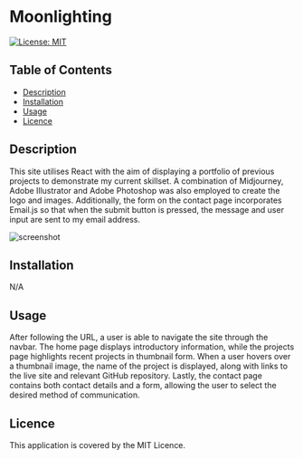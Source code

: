 # Moonlighting 
[![License: MIT](https://img.shields.io/badge/License-MIT-yellow.svg)](https://opensource.org/licenses/MIT) 

## Table of Contents
* [Description](#Description)
* [Installation](#Installation)
* [Usage](#Usage)
* [Licence](#Licence)
 

## Description
This site utilises React with the aim of displaying a portfolio of previous projects to demonstrate my current skillset. A combination of Midjourney, Adobe Illustrator and Adobe Photoshop was also employed to create the logo and images. Additionally, the form on the contact page incorporates Email.js so that when the submit button is pressed, the message and user input are sent to my email address.

![screenshot](https://github.com/bootcampist/moonlighting/assets/152117886/46d8db66-74c4-48fa-bf62-b9c0d996575a)

## Installation
 N/A

## Usage
After following the URL, a user is able to navigate the site through the navbar. The home page displays introductory information, while the projects page highlights recent projects in thumbnail form. When a user hovers over a thumbnail image, the name of the project is displayed, along with links to the live site and relevant GitHub repository. Lastly, the contact page contains both contact details and a form, allowing the user to select the desired method of communication.

## Licence
 This application is covered by the MIT Licence.
